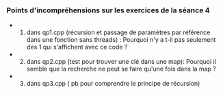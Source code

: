 ### Points d'incompréhensions sur les exercices de la séance 4

* 1) dans qp1.cpp (récursion et passage de paramètres par référence dans une fonction sans threads) : 
Pourquoi n'y a t-il pas seulement des 1 qui s'affichent avec ce code ? 


* 2) dans qp2.cpp (test pour trouver une clé dans une map): Pourquoi il semble que la recherche ne peut se faire qu'une fois dans la map ?

* 3) dans qp3.cpp ( pb pour comprendre le principe de récursion)




